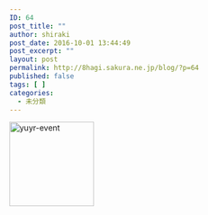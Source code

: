 ```yaml
---
ID: 64
post_title: ""
author: shiraki
post_date: 2016-10-01 13:44:49
post_excerpt: ""
layout: post
permalink: http://8hagi.sakura.ne.jp/blog/?p=64
published: false
tags: [ ]
categories:
  - 未分類
---
```

<a href="http://8hagi.sakura.ne.jp/blog/wp-content/uploads/2016/10/yuyr-event.jpg"><img src="http://8hagi.sakura.ne.jp/blog/wp-content/uploads/2016/10/yuyr-event-150x150.jpg" alt="yuyr-event" width="150" height="150" class="alignnone size-thumbnail wp-image-63" /></a>
